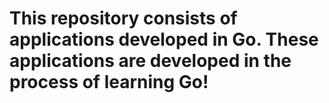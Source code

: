 # This repository consists of applications developed in Go. These applications are developed in the process of learning Go!
